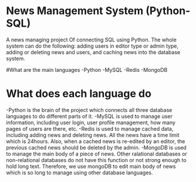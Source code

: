 # News Management System (Python-SQL)
A news managing project Of connecting SQL using Python. The whole system can do the following: adding users in editor type or admin type, adding or deleting news and users, and caching news into the database system.

#What are the main languages
-Python
-MySQL
-Redis
-MongoDB
# What does each language do
-Python is the brain of the project which connects all three database languages to do different parts of it.
-MySQL is used to manage user information, including user login, user profile management, how many pages of users are there, etc.
-Redis is used to manage cached data, including adding news and deleting news. All the news have a time limit which is 24hours. Also, when a cached news is re-edited by an editor, the previous cached news should be deleted by the admin.
-MongoDB is used to manage the main body of a piece of news. Other ralational databases or non-relational databases do not have this function or not strong enough to hold long text. Therefore, we use mongoDB to edit main body of news which is so long to manage using other database languages.
